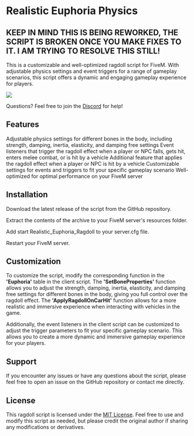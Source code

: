 # Realistic Euphoria Physics
## KEEP IN MIND THIS IS BEING REWORKED, THE SCRIPT IS BROKEN ONCE YOU MAKE FIXES TO IT. I AM TRYING TO RESOLVE THIS STILL!

This is a customizable and well-optimized ragdoll script for FiveM. With adjustable physics settings and event triggers for a range of gameplay scenarios, this script offers a dynamic and engaging gameplay experience for players.

<img src="https://profile-counter.glitch.me/Realistic-Euphoria-Physics/count.svg" />

Questions? Feel free to join the [Discord](https://discord.gg/xeT7fMQCna) for help!

## Features
Adjustable physics settings for different bones in the body, including strength, damping, inertia, elasticity, and damping free settings
Event listeners that trigger the ragdoll effect when a player or NPC falls, gets hit, enters melee combat, or is hit by a vehicle
Additional feature that applies the ragdoll effect when a player or NPC is hit by a vehicle
Customizable settings for events and triggers to fit your specific gameplay scenario
Well-optimized for optimal performance on your FiveM server

## Installation
Download the latest release of the script from the GitHub repository.

Extract the contents of the archive to your FiveM server's resources folder.

Add start Realistic_Euphoria_Ragdoll to your server.cfg file.

Restart your FiveM server.

## Customization
To customize the script, modify the corresponding function in the **'Euphoria'** table in the client script. The **'SetBoneProperties'** function allows you to adjust the strength, damping, inertia, elasticity, and damping free settings for different bones in the body, giving you full control over the ragdoll effect. The **'ApplyRagdollOnCarHit'** function allows for a more realistic and immersive experience when interacting with vehicles in the game.

Additionally, the event listeners in the client script can be customized to adjust the trigger parameters to fit your specific gameplay scenario. This allows you to create a more dynamic and immersive gameplay experience for your players.

## Support
If you encounter any issues or have any questions about the script, please feel free to open an issue on the GitHub repository or contact me directly.

## License
This ragdoll script is licensed under the [MIT License](https://opensource.org/licenses/MIT). Feel free to use and modify this script as needed, but please credit the original author if sharing any modifications or derivatives.
